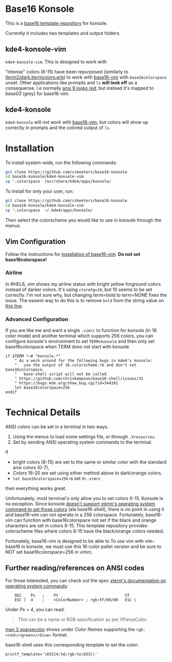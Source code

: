 # Base16 Konsole

This is a [base16 template repository][tr] for konsole.

Currently it includes two templates and output folders.

## kde4-konsole-vim

`kde4-konsole-vim`.  This is designed to work with 

"Intense" colors (8-15) have been repurposed (similarly to [iterm2/dark.itermcolors.erb][itermtempl]) to work with [base16-vim][bv] with `base16colorspace` unset.  Other applications like prompts and `ls` **will look off** as a consequense.  I.e normally [ansi 9 looks red][wikicolors], but instead it's mapped to *base03* (grey) for base16-vim.

## kde4-konsole

`kde4-konsole` will *not work* with [base16-vim][bv], but colors will show up correctly in prompts and the colored output of `ls`.

# Installation

To install system-wide, run the following commands:

```bash
git clone https://github.com/cskeeters/base16-konsole
cd base16-konsole/kde4-konsole-vim
cp *.colorspace  /usr/share/kde4/apps/konsole/
```

To install for only your user, run:

```bash
git clone https://github.com/cskeeters/base16-konsole
cd base16-konsole/kde4-konsole-vim
cp *.colorspace  ~/.kde4/apps/konsole/
```

Then select the colorscheme you would like to use in konsole through the menus.

## Vim Configuration

Follow the instructions for [installation of base16-vim][bvi].  **Do not set base16colorspace!**

### Airline

In RHEL6, vim shows my airline status with bright yellow forground colors instead of darker colors.  It's using `ctermfg=10`, but 10 seems to be set correctly.  I'm not sure why, but changing term=bold to term=NONE fixes the issue.  The easiest way to do this is to remove `bold` from the string value on [this line][airline-bold].

### Advanced Configuration

If you are like me and want a single `.vimrc` to function for konsole (in 16 color mode) and another terminal which supports 256 colors, you can configure konsole's environment to set `TERM=konsole` and then only set base16colorspace when TERM does not start with konsole

```vim
if $TERM !~# "konsole.*"
    " As a work around for the following bugs in kde4's konsole:
    "   use the output of 16.colorscheme.rb and don't set base16colorspace.
    "   base-shell script will not be called
    " https://github.com/chriskempson/base16-shell/issues/31
    " https://bugs.kde.org/show_bug.cgi?id=344181
    let base16colorspace=256
endif
```

# Technical Details

ANSI colors can be set in a terminal in two ways.

1. Using the menus to load some settings file, or through `.Xresources`.
2. Set by sending ANSI operating system commands to the terminal.

If 

* bright colors (8-15) are set to the same or similar color with the standard ansi colors (0-7),
* Colors 16-20 are set using either method above to dark/orange colors.
* `let base16colorspace=256` is set in `.vimrc`

then everything works great.

Unfortunately, most terminal's only allow you to set colors 0-15.  Konsole is no exception.  Since konsole [doesn't support xterm's operating system command to set those colors][konbug] (ala base16-shell), there is no point in using it and base16-vim can not operate in a 256 colorspace.  Fortunately, base16-vim can function with base16colorspace not set if the black and orange characters are set in colors 8-15.  This template repository provides colorscheme files where colors 8-15 have the black/orange colors needed.

Fortunately, base16-vim is designed to be able to To use vim with vim-base16 in konsole, we must use this 16-color pallet version  and be sure to NOT set base16colorspace=256 in vimrc.


## Further reading/references on ANSI codes

For those interested, you can check out the spec [xterm's documentation on operating system commands][osc]:

```text
    OSC    Ps   ;    Pt                             ST
    ESC ]  4    ;    <ColorNumber> ; rgb:FF/00/00   ESC \
````

Under *Ps = 4*, you can read.

> This can be a name or RGB specification as per XParseColor.

[man 3 xparsecolor][xpc] shows under *Color Names* supporting the `rgb:<red>/<green>/<blue>` format.

[xpc]: https://linux.die.net/man/3/xparsecolor

base16-shell uses this corresponding template to set the color:

    printf_template='\033]4;%d;rgb:%s\033\\'

[wikicolors]: https://en.wikipedia.org/wiki/ANSI_escape_code#Color://en.wikipedia.org/wiki/ANSI_escape_code#Colors 
[testcolor]: https://chriskempson.github.io/base16/
[itermtempl]: https://github.com/chriskempson/base16-builder/blob/master/templates/iterm2/dark.itermcolors.erb
[bv]: https://github.com/chriskempson/base16-vim
[tr]: https://github.com/chriskempson/base16#template-repositories
[bvi]: https://github.com/chriskempson/base16-vim#installation
[airline-bold]: https://github.com/vim-airline/vim-airline/blob/45d77ca90953e191e4ac140b964683c2aecef069/autoload/airline/themes.vim#L51
[konbug]: https://bugs.kde.org/show_bug.cgi?id=344181
[osc]: http://invisible-island.net/xterm/ctlseqs/ctlseqs.html#h2-Operating-System-Commands
